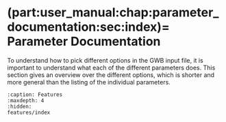 (part:user_manual:chap:parameter_documentation:sec:index)=
Parameter Documentation
======================

To understand how to pick different options in the GWB input file, it is important to understand what each of the different parameters does. This section gives an overview over the different options, which is shorter and more general than the listing of the individual parameters. 

```{toctree}
:caption: Features
:maxdepth: 4
:hidden:
features/index
```
